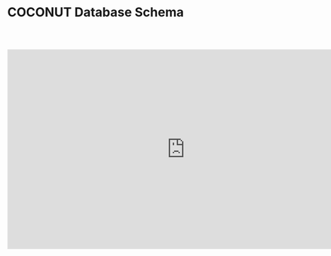# COCONUT Database Schema

<br/><br/>
<iframe style="border: 1px solid rgba(0, 0, 0, 0.1);" width="800" height="450" src="https://www.figma.com/embed?embed_host=share&url=https%3A%2F%2Fwww.figma.com%2Fboard%2FPWXNuA2pht0NhJx3fvmBVr%2FWelcome-to-FigJam%3Fnode-id%3D0-1%26t%3DLJ7xJf6SfWJLu5u6-1" allowfullscreen></iframe>